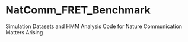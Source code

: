 # NatComm_FRET_Benchmark
Simulation Datasets and HMM Analysis Code for Nature Communication Matters Arising
